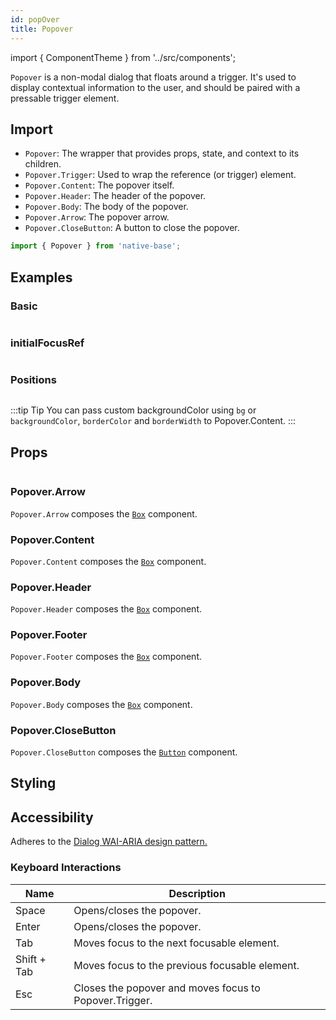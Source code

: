 ```yaml
---
id: popOver
title: Popover
---
```


import { ComponentTheme } from '../src/components';

`Popover` is a non-modal dialog that floats around a trigger. It's used to display contextual information to the user, and should be paired with a pressable trigger element.

## Import

- `Popover`: The wrapper that provides props, state, and context to its children.
- `Popover.Trigger`: Used to wrap the reference (or trigger) element.
- `Popover.Content`: The popover itself.
- `Popover.Header`: The header of the popover.
- `Popover.Body`: The body of the popover.
- `Popover.Arrow`: The popover arrow.
- `Popover.CloseButton`: A button to close the popover.

```jsx
import { Popover } from 'native-base';
```

## Examples

### Basic

```ComponentSnackPlayer path=composites,Popover,Basic.tsx

```

### initialFocusRef

```ComponentSnackPlayer path=composites,Popover,RefEg.tsx

```

### Positions

```ComponentSnackPlayer path=composites,Popover,PopoverPositions.tsx

```

:::tip Tip
You can pass custom backgroundColor using `bg` or `backgroundColor`, `borderColor` and `borderWidth` to Popover.Content.
:::

## Props

```ComponentPropTable path=composites,Popover,Popover.tsx

```

### Popover.Arrow

`Popover.Arrow` composes the [`Box`](box.md) component.

### Popover.Content

`Popover.Content` composes the [`Box`](box.md) component.

### Popover.Header

`Popover.Header` composes the [`Box`](box.md) component.

### Popover.Footer

`Popover.Footer` composes the [`Box`](box.md) component.

### Popover.Body

`Popover.Body` composes the [`Box`](box.md) component.

### Popover.CloseButton 

`Popover.CloseButton` composes the [`Button`](button.md) component.

## Styling

<ComponentTheme name="popover" />

## Accessibility

Adheres to the [Dialog WAI-ARIA design pattern.](https://www.w3.org/TR/wai-aria-practices-1.2/#dialog_modal)

### Keyboard Interactions

| Name                | Description |
| --------------------|-------------|
| Space   | Opens/closes the popover. |
| Enter   | Opens/closes the popover. |
| Tab     | Moves focus to the next focusable element. |
| Shift + Tab | Moves focus to the previous focusable element. |
| Esc     | Closes the popover and moves focus to Popover.Trigger. | 